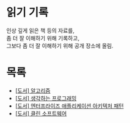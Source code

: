 # 읽기 기록

인상 깊게 읽은 책 등의 자료를,<br/>
좀 더 잘 이해하기 위해 기록하고,<br/>
그보다 좀 더 잘 이해하기 위해 공개 장소에 올림.<br/>

# 목록

- [[도서] 알고리즘](https://github.com/codehumane/read-record/blob/master/algorithm/README.md)
- [[도서] 생각하는 프로그래밍](https://github.com/codehumane/read-record/blob/master/pp/README.md)
- [[도서] 엔터프라이즈 애플리케이션 아키텍처 패턴](https://github.com/codehumane/read-record/blob/master/poeaa/README.md)
- [[도서] 클린 소프트웨어](https://github.com/codehumane/read-record/blob/master/cleansw/README.md)
